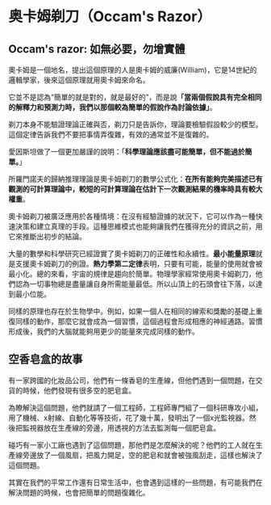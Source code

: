 # 奥卡姆剃刀（Occam's Razor）

## Occam's razor: 如無必要，勿增實體

奧卡姆是一個地名，提出這個原理的人是奧卡姆的威廉(William)，它是14世紀的邏輯學家，後來這個原理就用奧卡姆來命名。

它並不是認為“簡單的就是對的，就是最好的”，而是&#x8AAA;**「當兩個假說具有完全相同的解釋力和預測力時，我們以那個較為簡單的假說作為討論依據」**。

剃刀本身不能驗證理論正確與否，剃刀只是告訴你，理論要檢驗假設較少的模型。這個定律告訴我們不要把事情弄復雜，有效的通常並不是復雜的。

愛因斯坦做了一個更加嚴謹的說明：「**科學理論應該盡可能簡單，但不能過於簡單。**」

&#x20;所羅門諾夫的歸納推理理論是奧卡姆剃刀的數學公式化：**在所有能夠完美描述已有觀測的可計算理論中，較短的可計算理論在估計下一次觀測結果的機率時具有較大權重**。

奧卡姆剃刀被廣泛應用於各種情境：在沒有經驗證據的狀況下，它可以作為一種快速決策和建立真理的手段。這種思維模式也能夠讓我們在獲得充分的資訊之前，用它來推斷出初步的結論。

大量的數學和科學研究已經證實了奧卡姆剃刀的正確性和永續性。**最小能量原理**就是支援奧卡姆剃刀的例證。**熱力學第二定律**表明，只要有可能，能量的使用就會被最小化。總的來看，宇宙的規律是趨向於簡單。物理學家經常使用奧卡姆剃刀，他們認為一切事物總是盡量讓自身所需能量最低。所以山頂上的石頭會往下落，以達到最小位能。

同樣的原理也存在於生物學中。例如，如果一個人在相同的線索和獎勵的基礎上重復同樣的動作，那麼它就會成為一個習慣，這個過程會形成相應的神經通路。習慣形成後，我們的大腦就能夠用更少的能量來完成同樣的動作。

## 空香皂盒的故事

有一家跨國的化妝品公司，他們有一條香皂的生產線，但他們遇到一個問題，在交貨的時候，他們發現有很多空的肥皂盒。

為瞭解決這個問題，他們就請了一個工程師，工程師專門組了一個科研專攻小組，用了機械、x射線、自動化等等技術，花了幾十萬，發明出了一個x光監視器。然後把監視器放在生產線的旁邊，用透視的方法去監測每一個肥皂盒。

碰巧有一家小工廠也遇到了這個問題，那他們是怎麼解決的呢？他們的工人就在生產線旁邊放了一個風扇，把風力開足，空的肥皂和就會被強風刮走，這樣也解決了這個問題。

其實在我們的平常工作還有日常生活中，也會遇到這樣的一些問題，有可能我們在解決問題的時候，也會把簡單的問題復雜化。
